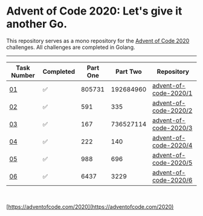 # Advent of Code 2020: Let's give it another Go.

This repository serves as a mono repository for the [Advent of Code 2020](https://adventofcode.com/2020) challenges. All challenges are completed in Golang.


---

<!--✅ ❌ -->

| Task Number | Completed | Part One | Part Two | Repository |
|-------------|-----------|-|--|--------|
| [01](https://adventofcode.com/2020/day/1) | ✅ | 805731 | 192684960 | [advent-of-code-2020/1](https://github.com/n0rrman/advent-of-code-2020/tree/main/01) |
| [02](https://adventofcode.com/2020/day/2) | ✅ | 591 | 335 | [advent-of-code-2020/2](https://github.com/n0rrman/advent-of-code-2020/tree/main/02) |
| [03](https://adventofcode.com/2020/day/3) | ✅ | 167 | 736527114 | [advent-of-code-2020/3](https://github.com/n0rrman/advent-of-code-2020/tree/main/03) |
| [04](https://adventofcode.com/2020/day/4) | ✅ | 222 | 140 | [advent-of-code-2020/4](https://github.com/n0rrman/advent-of-code-2020/tree/main/04) |
| [05](https://adventofcode.com/2020/day/5) | ✅ | 988 | 696 | [advent-of-code-2020/5](https://github.com/n0rrman/advent-of-code-2020/tree/main/05) |
| [06](https://adventofcode.com/2020/day/6) | ✅ | 6437 | 3229 | [advent-of-code-2020/6](https://github.com/n0rrman/advent-of-code-2020/tree/main/06) |

&nbsp;

[https://adventofcode.com/2020](https://adventofcode.com/2020)
